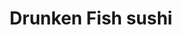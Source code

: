 ---
layout: place
title: Drunken Fish sushi
permalink: /california/los-angeles/drunken-fish-sushi.html
stateAbbr: CA
stateName: California
cityName: Los Angeles
seo:
  type: restaurant
  links: null
place_id: ChIJObtZqly7woARY87mJEYfKR4
photos:
  - name: >-
      places/ChIJObtZqly7woARY87mJEYfKR4/photos/AeeoHcLDUvBKWBlY_yksKiFXNZXHCbDC7_M6qUaMd-fiOiadeBOiWwoHtMfEqhhQhzpxkohoCktnK7G7JJPV5v-RKOytOoCqBeWVGWUB-3TJ_6gYTa7D6agi9NGlgPjI2qEHWp6bfEjaPFtp1SsXl-eNO4G6xPCPkjgTSn-ehAPK9wFKB9IAmcbi3I4MUIror-yC2wikN25ifCFWlkPvXmDnTYZM0fucVbVbYSRNBXnYLvLJA3omYalM4mVR-FX6sjE-Z1o3JWiLpiSTk8j7DqwT5wK9LprIk73SHF-RHPh45ORNAbXb4Mxca1o528Ou8VQd3Ib5v084EUTL5EW1985QzVBbIrxhVam_GkXn9VeDPDkToqIqlBK-GHekZ3mBkZIbn3_s7U2tWs9qqSDa5XjGkGQWAGOyKACTrLD9f6aLWWEemlr-
    widthPx: 4032
    heightPx: 3024
    authorAttributions:
      - displayName: Gevorg Gevorgyan
        uri: https://maps.google.com/maps/contrib/118238784253024195089
        photoUri: >-
          https://lh3.googleusercontent.com/a-/ALV-UjWuzk04RzsfGPwaOah8bdmPlcDiaVJlNEu0635l7uNN-Z6wd98=s100-p-k-no-mo
    flagContentUri: >-
      https://www.google.com/local/imagery/report/?cb_client=maps_api_places.places_api&image_key=!1e10!2sCIHM0ogKEICAgICEjfrD2wE&hl=en-US
    googleMapsUri: >-
      https://www.google.com/maps/place//data=!3m4!1e2!3m2!1sCIHM0ogKEICAgICEjfrD2wE!2e10!4m2!3m1!1s0x80c2bb5caa59bb39:0x1e291f4624e6ce63
  - name: >-
      places/ChIJObtZqly7woARY87mJEYfKR4/photos/AeeoHcJJRChQs7D9fUt41aM0nJf4fe41iWLHlUj6UFLdjg3HlqYfltBRlSlTAjBJxLmW0N_Eg7FNkFX6KyvO9hzhCyi89sjBz8Sxz5e9w61CiJ-q_ELYqjDuWccGKQu52yfHIoCT6fgUOtUXzNH-TqFHHf_0YcR49oR3474DNsG3XxJ2RuGDB4j-2aSrPQOm4vsktmxLSP1CwM7-fmn1Fl32A8hLSEgPi7H2cQUdB-yjwq9YhTkCiQs-EKYZ_-yxNyq2CABL-NGc8YzeX7QUJpMlMZApUk9HtvLuTE50Ryv88kz3RA
    widthPx: 4800
    heightPx: 3840
    authorAttributions:
      - displayName: Drunken Fish sushi
        uri: https://maps.google.com/maps/contrib/114641948553422802909
        photoUri: >-
          https://lh3.googleusercontent.com/a-/ALV-UjVsvQV6qSveUHOOeUBjh_wOdVk0Pm7ZM4g2q9epXJVGh04WvX2f=s100-p-k-no-mo
    flagContentUri: >-
      https://www.google.com/local/imagery/report/?cb_client=maps_api_places.places_api&image_key=!1e10!2sAF1QipN3bOEBI4HW-CWiVLVlI-D85xw0ElMzE9Nq9hhZ&hl=en-US
    googleMapsUri: >-
      https://www.google.com/maps/place//data=!3m4!1e2!3m2!1sAF1QipN3bOEBI4HW-CWiVLVlI-D85xw0ElMzE9Nq9hhZ!2e10!4m2!3m1!1s0x80c2bb5caa59bb39:0x1e291f4624e6ce63
  - name: >-
      places/ChIJObtZqly7woARY87mJEYfKR4/photos/AeeoHcLk49gpi5VlXogusXh2xhWMvB6WqgXetDUNJReQ1aiGZNdOc5O-pdq6oxdICeawN1BU1edjAZxhjZDnbXUSLPsb72tRLZQoxXa5PoLdyUFk630hS1_cwcuZgcFpzrsrc7hmBGe6HBiy1KYcUTB6z8MUjqr5zuVYYu7X-mRifX7kI7nTGfRDRdA6_Ek-64iO6IlSox5NRZPrJn50lKCndsyeIuLYtWZue3oNha2cxtHx1b3HxWt4LQQ-4Zl_ckTGzsw75YUxKIKo4P3TlhW4jlPKbmkyOcIY_q7LLcwqwY4Lnw
    widthPx: 660
    heightPx: 880
    authorAttributions:
      - displayName: Drunken Fish sushi
        uri: https://maps.google.com/maps/contrib/114641948553422802909
        photoUri: >-
          https://lh3.googleusercontent.com/a-/ALV-UjVsvQV6qSveUHOOeUBjh_wOdVk0Pm7ZM4g2q9epXJVGh04WvX2f=s100-p-k-no-mo
    flagContentUri: >-
      https://www.google.com/local/imagery/report/?cb_client=maps_api_places.places_api&image_key=!1e10!2sAF1QipOIiv2V2aEVcGESea0yFAe9VhISo63OhW0gN8pM&hl=en-US
    googleMapsUri: >-
      https://www.google.com/maps/place//data=!3m4!1e2!3m2!1sAF1QipOIiv2V2aEVcGESea0yFAe9VhISo63OhW0gN8pM!2e10!4m2!3m1!1s0x80c2bb5caa59bb39:0x1e291f4624e6ce63
  - name: >-
      places/ChIJObtZqly7woARY87mJEYfKR4/photos/AeeoHcIA8xoSbF6ks-jE_PsGX_OO5lLE84n1X3wHZrI5YWoFOAS2KnRDcoPyAbBrZV8ZfCXEg_f77GSorBfnByDpRQZ74_oHUmq8Q3lk2KvJWUXCCcoK4wLbxFhxxvRxFRtolVXjXjy-gGYBDQm_TWSDntJ87GEO_-PIbFPF7P9y_j8tkl1_GSKpOc0_IZRdTciatnqkQjzTh_aCaezIJzTg4bqWmsy1Q5mcLtIoBl7DbQVaRPMtGCpKu1wZf9utPaMN1oEtjj4c1UL8F1_LuCxodDmScFsEm3ETa2qyKx3V5w5kfA
    widthPx: 4800
    heightPx: 3840
    authorAttributions:
      - displayName: Drunken Fish sushi
        uri: https://maps.google.com/maps/contrib/114641948553422802909
        photoUri: >-
          https://lh3.googleusercontent.com/a-/ALV-UjVsvQV6qSveUHOOeUBjh_wOdVk0Pm7ZM4g2q9epXJVGh04WvX2f=s100-p-k-no-mo
    flagContentUri: >-
      https://www.google.com/local/imagery/report/?cb_client=maps_api_places.places_api&image_key=!1e10!2sAF1QipPlOYsL1arAso0SMJXdZzzotgTZnG3R_zAg7Q93&hl=en-US
    googleMapsUri: >-
      https://www.google.com/maps/place//data=!3m4!1e2!3m2!1sAF1QipPlOYsL1arAso0SMJXdZzzotgTZnG3R_zAg7Q93!2e10!4m2!3m1!1s0x80c2bb5caa59bb39:0x1e291f4624e6ce63
  - name: >-
      places/ChIJObtZqly7woARY87mJEYfKR4/photos/AeeoHcKZMvsz0I3uj7bcmAoHpPpIy7FDbUs1OQ6FCQ-LIfKt0Sn3eQxOA7otiUCFJjtHVolGgfVtYkhU_lDrRXXF-v5hrOhBXvbClw6YO-OM020WzyG88kB_F67bFgKMsPTf9l-nklPCJItq-cLzAgRpkeqqAmiFToNk26uMoEc5fnUiJFxL1fGUY7SFRDwQJaP-u5NocizJ9M4RyVvucNMVwiEM-zNojQZH8_DArdVm0NLV1llRSCzCd9VU2e5yklNrSD2hLi-7PQs9P2CzULWMXEU_d2aaXljDvjV0PCLBxt5-pw
    widthPx: 4800
    heightPx: 3840
    authorAttributions:
      - displayName: Drunken Fish sushi
        uri: https://maps.google.com/maps/contrib/114641948553422802909
        photoUri: >-
          https://lh3.googleusercontent.com/a-/ALV-UjVsvQV6qSveUHOOeUBjh_wOdVk0Pm7ZM4g2q9epXJVGh04WvX2f=s100-p-k-no-mo
    flagContentUri: >-
      https://www.google.com/local/imagery/report/?cb_client=maps_api_places.places_api&image_key=!1e10!2sAF1QipPo5LUA6po7RUIPufeBfkSDvMJ8b-LVw6tZN8v-&hl=en-US
    googleMapsUri: >-
      https://www.google.com/maps/place//data=!3m4!1e2!3m2!1sAF1QipPo5LUA6po7RUIPufeBfkSDvMJ8b-LVw6tZN8v-!2e10!4m2!3m1!1s0x80c2bb5caa59bb39:0x1e291f4624e6ce63
  - name: >-
      places/ChIJObtZqly7woARY87mJEYfKR4/photos/AeeoHcK-tkR2yRb7VgdV6mt8CedOkDfXnaS5Mh2GuWYJxDd40OjbNhEikbJBO6Pd_mVMveCIxSpknWV4i955piau_EF0iX8Ijjqm8NQeWEV64e8swGrYgxjPTOmwWeQ5nP_trDwM7yjqKX05-rQPYSS-XdBc3_poVhNmyifBttT427CU-NrUZmmNJ9FdenIUV0vIgEVbO70R9S_eHjJ-D18tv5Wmth09LPMN-7jl13IqaPpYQYXvdrvtMSC5NlazIbwyfCGLBTj3HJ_CsoRXBGQ35w3nQnQM6ZK698HScTtMAGzTQQ
    widthPx: 3000
    heightPx: 2251
    authorAttributions:
      - displayName: Drunken Fish sushi
        uri: https://maps.google.com/maps/contrib/114641948553422802909
        photoUri: >-
          https://lh3.googleusercontent.com/a-/ALV-UjVsvQV6qSveUHOOeUBjh_wOdVk0Pm7ZM4g2q9epXJVGh04WvX2f=s100-p-k-no-mo
    flagContentUri: >-
      https://www.google.com/local/imagery/report/?cb_client=maps_api_places.places_api&image_key=!1e10!2sAF1QipM5CgA6q1TssggBSa-De-K-R-s2OYUvNSnWC-w7&hl=en-US
    googleMapsUri: >-
      https://www.google.com/maps/place//data=!3m4!1e2!3m2!1sAF1QipM5CgA6q1TssggBSa-De-K-R-s2OYUvNSnWC-w7!2e10!4m2!3m1!1s0x80c2bb5caa59bb39:0x1e291f4624e6ce63
  - name: >-
      places/ChIJObtZqly7woARY87mJEYfKR4/photos/AeeoHcIZ9DkGyfgAy8QQWtnHg0CAoSr-fCnvac-4YiZQY4Sup2bsXiMpQgSVPXHGNU3OhkiCWxITdon8ylM2C6PkGYYrvjKSFs3lCi5rqnGugf1Q3ZOtmdk3uMb6mZRIxQpVaw-TZSvSUDYEjHtJqPAQP8OtaED53r6viNffqIwdH3K7DcRUOmU7RFViUGMUMBq8R9K5t4aDPRmTcWbSQq_gZy6SSRqk5BbwgZzTSTqTDyxmuTbomxaiWBpUuX7EuqEkBgyRa9UU-iRMTHrfRpCgLgYgfehy6TvI7RuvQ1gtDmsLxg
    widthPx: 1400
    heightPx: 1050
    authorAttributions:
      - displayName: Drunken Fish sushi
        uri: https://maps.google.com/maps/contrib/114641948553422802909
        photoUri: >-
          https://lh3.googleusercontent.com/a-/ALV-UjVsvQV6qSveUHOOeUBjh_wOdVk0Pm7ZM4g2q9epXJVGh04WvX2f=s100-p-k-no-mo
    flagContentUri: >-
      https://www.google.com/local/imagery/report/?cb_client=maps_api_places.places_api&image_key=!1e10!2sAF1QipMOKIXo5Vc-ITnvvSzjEZJUfOY25ICT0H8xO63l&hl=en-US
    googleMapsUri: >-
      https://www.google.com/maps/place//data=!3m4!1e2!3m2!1sAF1QipMOKIXo5Vc-ITnvvSzjEZJUfOY25ICT0H8xO63l!2e10!4m2!3m1!1s0x80c2bb5caa59bb39:0x1e291f4624e6ce63
  - name: >-
      places/ChIJObtZqly7woARY87mJEYfKR4/photos/AeeoHcIiprtou341pzdzqMELNsuOp6UTUefwNELNgNemMmGlRBYFN0LnSv-hzwdYTJ3JTJvgDI2QCe4wvYi5AAZFXWIYBtwEC4C_9YQx93DVbGkFP9NVWCQr8X6HLfYfIurqfHKcnnYc-k6tEGkazuLnMJ6_cQ11r1rJncUxX71ADoQak-6KvMoVfGhgjs_lM7o4HHdX3lgfzN2GFXpr2E4QkmXycE-f-in5oeLavCt4XcSSA6fb6L8EPEcpRKUauWO6U-quCyUSqLRzc6fBkLWSI-O852TCQMoEn1ONROXC3dIelg
    widthPx: 1411
    heightPx: 1058
    authorAttributions:
      - displayName: Drunken Fish sushi
        uri: https://maps.google.com/maps/contrib/114641948553422802909
        photoUri: >-
          https://lh3.googleusercontent.com/a-/ALV-UjVsvQV6qSveUHOOeUBjh_wOdVk0Pm7ZM4g2q9epXJVGh04WvX2f=s100-p-k-no-mo
    flagContentUri: >-
      https://www.google.com/local/imagery/report/?cb_client=maps_api_places.places_api&image_key=!1e10!2sAF1QipNUyRS2lCBwGGEU0z8386DJK1YcA9A03zFSGrmu&hl=en-US
    googleMapsUri: >-
      https://www.google.com/maps/place//data=!3m4!1e2!3m2!1sAF1QipNUyRS2lCBwGGEU0z8386DJK1YcA9A03zFSGrmu!2e10!4m2!3m1!1s0x80c2bb5caa59bb39:0x1e291f4624e6ce63
  - name: >-
      places/ChIJObtZqly7woARY87mJEYfKR4/photos/AeeoHcKQUR3VwoK8jDRFSchTkQjWrPaFUwZZ4sWSi-xZsAAIfg2qZL7NA4u_U0gb2gxC7hMK4Gw8B7uR6rDEVREzONkfFM4D8D-M97_PxUziluJHLGVz7bLZTwRbABwIc1nHoVV8t7ZKqNgVz2btZgwDxdDXf7i2WpVeW3XRPTmvMVwzEyX4ghZD5n8v_l4fiFTBFVfsx_hmHJBXP9cGtHftciNIpmgq8VgaIT506rHRQr7MJcus-U2plg-XdQLjxmbiUpcbh9tZuyQtKrOpu_Dd8sOlQP55qlKQEAHfSFt9D01Mgw
    widthPx: 1050
    heightPx: 1400
    authorAttributions:
      - displayName: Drunken Fish sushi
        uri: https://maps.google.com/maps/contrib/114641948553422802909
        photoUri: >-
          https://lh3.googleusercontent.com/a-/ALV-UjVsvQV6qSveUHOOeUBjh_wOdVk0Pm7ZM4g2q9epXJVGh04WvX2f=s100-p-k-no-mo
    flagContentUri: >-
      https://www.google.com/local/imagery/report/?cb_client=maps_api_places.places_api&image_key=!1e10!2sAF1QipMiXJ2k4NWi0ngQWhwzs7QhbT8ydx5VTSNrCOha&hl=en-US
    googleMapsUri: >-
      https://www.google.com/maps/place//data=!3m4!1e2!3m2!1sAF1QipMiXJ2k4NWi0ngQWhwzs7QhbT8ydx5VTSNrCOha!2e10!4m2!3m1!1s0x80c2bb5caa59bb39:0x1e291f4624e6ce63
  - name: >-
      places/ChIJObtZqly7woARY87mJEYfKR4/photos/AeeoHcLn72DouG0MRTXOlGlsrQhZylrfUTz9ENDEKtqhUifaIzi2eWV3Y89kgXRQO13wxLCBqw8_D7zKLIs8qSmdJJtI4cjuLGPMBIe4HQs29JaCuQV9U2oSC-wlsmpZQ18fApXrC8YilA6YnHefHcSrFBGTtxzH-CI0qGNIVfWCirgIcrAUESC7PvDBg6JCRSpqTRO22AIGdX9cH3Nkd2N449Piqvp7nG-VxXToLWMydGparEriuHwv44OYXhyE9NYscD45Bd0_6CyUlTsk6qhtth67W5K_I9FGYnOhEOdEdRU1Yw
    widthPx: 1050
    heightPx: 1400
    authorAttributions:
      - displayName: Drunken Fish sushi
        uri: https://maps.google.com/maps/contrib/114641948553422802909
        photoUri: >-
          https://lh3.googleusercontent.com/a-/ALV-UjVsvQV6qSveUHOOeUBjh_wOdVk0Pm7ZM4g2q9epXJVGh04WvX2f=s100-p-k-no-mo
    flagContentUri: >-
      https://www.google.com/local/imagery/report/?cb_client=maps_api_places.places_api&image_key=!1e10!2sAF1QipOVrhNdxPLPu-eCKcPzUxVfs9_TebKhF8x3ShFY&hl=en-US
    googleMapsUri: >-
      https://www.google.com/maps/place//data=!3m4!1e2!3m2!1sAF1QipOVrhNdxPLPu-eCKcPzUxVfs9_TebKhF8x3ShFY!2e10!4m2!3m1!1s0x80c2bb5caa59bb39:0x1e291f4624e6ce63
address: 12222 Wilshire Blvd, Los Angeles, CA 90025, USA
street: 12222 Wilshire Blvd
city: Los Angeles
state: CA
zip: '90025'
country: USA
neighborhood: Sawtelle
latitude: '34.042727'
longitude: '-118.468830'
accessibility_options:
  wheelchairAccessibleParking: true
  wheelchairAccessibleEntrance: true
  wheelchairAccessibleRestroom: true
  wheelchairAccessibleSeating: true
business_status: OPERATIONAL
name: Drunken Fish sushi
google_maps_links:
  directionsUri: >-
    https://www.google.com/maps/dir//''/data=!4m7!4m6!1m1!4e2!1m2!1m1!1s0x80c2bb5caa59bb39:0x1e291f4624e6ce63!3e0
  placeUri: https://maps.google.com/?cid=2173302681310252643
  writeAReviewUri: >-
    https://www.google.com/maps/place//data=!4m3!3m2!1s0x80c2bb5caa59bb39:0x1e291f4624e6ce63!12e1
  reviewsUri: >-
    https://www.google.com/maps/place//data=!4m4!3m3!1s0x80c2bb5caa59bb39:0x1e291f4624e6ce63!9m1!1b1
  photosUri: >-
    https://www.google.com/maps/place//data=!4m3!3m2!1s0x80c2bb5caa59bb39:0x1e291f4624e6ce63!10e5
primary_type: Sushi Restaurant
opening_hours:
  regular: null
  current: null
secondary_opening_hours:
  regular:
    weekdayDescriptions: null
    type: null
  current:
    weekdayDescriptions: null
    type: null
phone: null
price_level: null
price_range: null
rating: null
rating_count: 0
website: null
description: >-
  Discover Drunken Fish Sushi in Los Angeles, CA$$$Drunken Fish Sushi in Los
  Angeles, CA, stands out as a refreshed destination for Japanese-inspired
  dining, blending modern vibes with traditional flavors in the vibrant Sawtelle
  neighborhood. This sushi restaurant delights visitors with a selection of
  fresh Japanese fare, including expertly prepared rolls, paired perfectly with
  beer, sake, and wine options that enhance the overall experience.
  Accessibility features like wheelchair-friendly parking and entrances make it
  welcoming for everyone, adding to its appeal as a go-to spot for casual meals
  or special occasions. The inviting atmosphere highlights clean lines and
  thoughtful decor, creating an enjoyable setting for savoring top-rated sushi
  dishes. Whether you're exploring sushi places nearby or seeking a reliable
  Japanese eatery, this location offers a memorable taste of authentic flavors
  in a comfortable environment.
generative_summary: >-
  Discover Drunken Fish Sushi in Los Angeles, CA$$$Drunken Fish Sushi in Los
  Angeles, CA, stands out as a refreshed destination for Japanese-inspired
  dining, blending modern vibes with traditional flavors in the vibrant Sawtelle
  neighborhood. This sushi restaurant delights visitors with a selection of
  fresh Japanese fare, including expertly prepared rolls, paired perfectly with
  beer, sake, and wine options that enhance the overall experience.
  Accessibility features like wheelchair-friendly parking and entrances make it
  welcoming for everyone, adding to its appeal as a go-to spot for casual meals
  or special occasions. The inviting atmosphere highlights clean lines and
  thoughtful decor, creating an enjoyable setting for savoring top-rated sushi
  dishes. Whether you're exploring sushi places nearby or seeking a reliable
  Japanese eatery, this location offers a memorable taste of authentic flavors
  in a comfortable environment.
generative_disclosure: Summarized by AI using the Grok-3-Mini model.
reviews: null
review_summary: >-
  What People Are Buzzing About$$$Folks often rave about the fantastic happy
  hour at this sushi spot, where fresh fish, creative rolls, and tasty
  appetizers make for an affordable and fun outing with drinks to match. Many
  highlight the spot's welcoming vibe, thanks to the clean, well-decorated
  interior and attentive team that keeps things running smoothly. While some
  mention that prices can climb a bit after happy hour ends, the overall value
  for quality Japanese fare keeps it a favorite for groups or solo diners.
  Visitors frequently note the variety of options that cater to different
  tastes, making it a solid choice for anyone craving reliable sushi
  experiences. If you're on the hunt for great sushi restaurants near you, this
  place delivers a positive vibe with honest highlights on what makes it stand
  out.
review_disclosure: Summarized by AI using the Grok-3-Mini model.
parking_options: null
payment_options: null
allow_dogs: null
curbside_pickup: null
delivery: null
dine_in: null
good_for_children: null
good_for_groups: null
good_for_sports: null
live_music: null
menu_for_children: null
outdoor_seating: null
reservable: null
restroom: null
serves_beer: null
serves_breakfast: null
serves_brunch: null
serves_cocktails: null
serves_coffee: null
serves_dinner: null
serves_dessert: null
serves_lunch: null
serves_vegetarian_food: null
serves_wine: null
takeout: null
update_category: pro
places_description: null

---